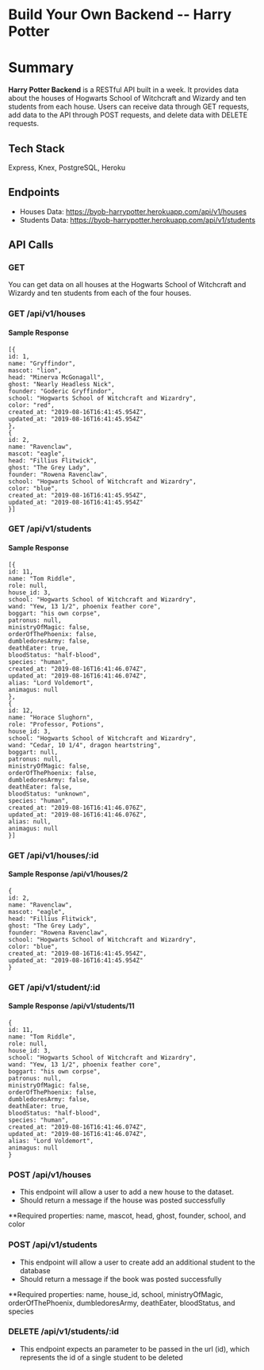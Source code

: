 # Build Your Own Backend -- Harry Potter

# Summary

**Harry Potter Backend** is a RESTful API built in a week. It provides data about the houses of Hogwarts School of Witchcraft and Wizardy and ten students from each house. Users can receive data through GET requests, add data to the API through POST requests, and delete data with DELETE requests.

## Tech Stack

Express, Knex, PostgreSQL, Heroku

## Endpoints

* Houses Data: https://byob-harrypotter.herokuapp.com/api/v1/houses
* Students Data: https://byob-harrypotter.herokuapp.com/api/v1/students

## API Calls

### GET

You can get data on all houses at the Hogwarts School of Witchcraft and Wizardy and ten students from each of the four houses.

### GET /api/v1/houses

#### Sample Response

```
[{
id: 1,
name: "Gryffindor",
mascot: "lion",
head: "Minerva McGonagall",
ghost: "Nearly Headless Nick",
founder: "Goderic Gryffindor",
school: "Hogwarts School of Witchcraft and Wizardry",
color: "red",
created_at: "2019-08-16T16:41:45.954Z",
updated_at: "2019-08-16T16:41:45.954Z"
},
{
id: 2,
name: "Ravenclaw",
mascot: "eagle",
head: "Fillius Flitwick",
ghost: "The Grey Lady",
founder: "Rowena Ravenclaw",
school: "Hogwarts School of Witchcraft and Wizardry",
color: "blue",
created_at: "2019-08-16T16:41:45.954Z",
updated_at: "2019-08-16T16:41:45.954Z"
}]
```

### GET /api/v1/students

#### Sample Response

```
[{
id: 11,
name: "Tom Riddle",
role: null,
house_id: 3,
school: "Hogwarts School of Witchcraft and Wizardry",
wand: "Yew, 13 1/2", phoenix feather core",
boggart: "his own corpse",
patronus: null,
ministryOfMagic: false,
orderOfThePhoenix: false,
dumbledoresArmy: false,
deathEater: true,
bloodStatus: "half-blood",
species: "human",
created_at: "2019-08-16T16:41:46.074Z",
updated_at: "2019-08-16T16:41:46.074Z",
alias: "Lord Voldemort",
animagus: null
},
{
id: 12,
name: "Horace Slughorn",
role: "Professor, Potions",
house_id: 3,
school: "Hogwarts School of Witchcraft and Wizardry",
wand: "Cedar, 10 1/4", dragon heartstring",
boggart: null,
patronus: null,
ministryOfMagic: false,
orderOfThePhoenix: false,
dumbledoresArmy: false,
deathEater: false,
bloodStatus: "unknown",
species: "human",
created_at: "2019-08-16T16:41:46.076Z",
updated_at: "2019-08-16T16:41:46.076Z",
alias: null,
animagus: null
}]
```

### GET /api/v1/houses/:id

#### Sample Response /api/v1/houses/2

```
{
id: 2,
name: "Ravenclaw",
mascot: "eagle",
head: "Fillius Flitwick",
ghost: "The Grey Lady",
founder: "Rowena Ravenclaw",
school: "Hogwarts School of Witchcraft and Wizardry",
color: "blue",
created_at: "2019-08-16T16:41:45.954Z",
updated_at: "2019-08-16T16:41:45.954Z"
}
```

### GET /api/v1/student/:id

#### Sample Response /api/v1/students/11

```
{
id: 11,
name: "Tom Riddle",
role: null,
house_id: 3,
school: "Hogwarts School of Witchcraft and Wizardry",
wand: "Yew, 13 1/2", phoenix feather core",
boggart: "his own corpse",
patronus: null,
ministryOfMagic: false,
orderOfThePhoenix: false,
dumbledoresArmy: false,
deathEater: true,
bloodStatus: "half-blood",
species: "human",
created_at: "2019-08-16T16:41:46.074Z",
updated_at: "2019-08-16T16:41:46.074Z",
alias: "Lord Voldemort",
animagus: null
}
```


### POST /api/v1/houses
- This endpoint will allow a user to add a new house to the dataset.
- Should return a message if the house was posted successfully

**Required properties: name, mascot, head, ghost, founder, school, and color

### POST /api/v1/students
- This endpoint will allow a user to create add an additional student to the database
- Should return a message if the book was posted successfully

**Required properties: name, house_id, school, ministryOfMagic, orderOfThePhoenix, dumbledoresArmy, deathEater, bloodStatus, and species


### DELETE /api/v1/students/:id
- This endpoint expects an parameter to be passed in the url (id), which represents the id of a single student to be deleted
